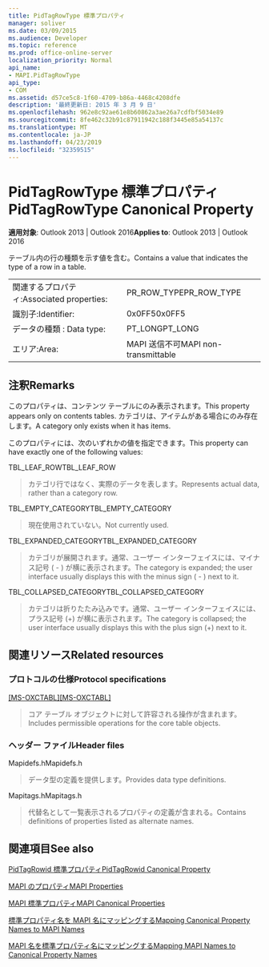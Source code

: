 ```yaml
---
title: PidTagRowType 標準プロパティ
manager: soliver
ms.date: 03/09/2015
ms.audience: Developer
ms.topic: reference
ms.prod: office-online-server
localization_priority: Normal
api_name:
- MAPI.PidTagRowType
api_type:
- COM
ms.assetid: d57ce5c8-1f60-4709-b86a-4468c4208dfe
description: '最終更新日: 2015 年 3 月 9 日'
ms.openlocfilehash: 962e8c92ae61e8b60862a3ae26a7cdfbf5034e89
ms.sourcegitcommit: 8fe462c32b91c87911942c188f3445e85a54137c
ms.translationtype: MT
ms.contentlocale: ja-JP
ms.lasthandoff: 04/23/2019
ms.locfileid: "32359515"
---
```

# <a name="pidtagrowtype-canonical-property"></a><span data-ttu-id="742de-103">PidTagRowType 標準プロパティ</span><span class="sxs-lookup"><span data-stu-id="742de-103">PidTagRowType Canonical Property</span></span>

  
  
<span data-ttu-id="742de-104">**適用対象**: Outlook 2013 | Outlook 2016</span><span class="sxs-lookup"><span data-stu-id="742de-104">**Applies to**: Outlook 2013 | Outlook 2016</span></span> 
  
<span data-ttu-id="742de-105">テーブル内の行の種類を示す値を含む。</span><span class="sxs-lookup"><span data-stu-id="742de-105">Contains a value that indicates the type of a row in a table.</span></span>
  
|||
|:-----|:-----|
|<span data-ttu-id="742de-106">関連するプロパティ:</span><span class="sxs-lookup"><span data-stu-id="742de-106">Associated properties:</span></span>  <br/> |<span data-ttu-id="742de-107">PR_ROW_TYPE</span><span class="sxs-lookup"><span data-stu-id="742de-107">PR_ROW_TYPE</span></span>  <br/> |
|<span data-ttu-id="742de-108">識別子:</span><span class="sxs-lookup"><span data-stu-id="742de-108">Identifier:</span></span>  <br/> |<span data-ttu-id="742de-109">0x0FF5</span><span class="sxs-lookup"><span data-stu-id="742de-109">0x0FF5</span></span>  <br/> |
|<span data-ttu-id="742de-110">データの種類 : </span><span class="sxs-lookup"><span data-stu-id="742de-110">Data type:</span></span>  <br/> |<span data-ttu-id="742de-111">PT_LONG</span><span class="sxs-lookup"><span data-stu-id="742de-111">PT_LONG</span></span>  <br/> |
|<span data-ttu-id="742de-112">エリア:</span><span class="sxs-lookup"><span data-stu-id="742de-112">Area:</span></span>  <br/> |<span data-ttu-id="742de-113">MAPI 送信不可</span><span class="sxs-lookup"><span data-stu-id="742de-113">MAPI non-transmittable</span></span>  <br/> |
   
## <a name="remarks"></a><span data-ttu-id="742de-114">注釈</span><span class="sxs-lookup"><span data-stu-id="742de-114">Remarks</span></span>

<span data-ttu-id="742de-115">このプロパティは、コンテンツ テーブルにのみ表示されます。</span><span class="sxs-lookup"><span data-stu-id="742de-115">This property appears only on contents tables.</span></span> <span data-ttu-id="742de-116">カテゴリは、アイテムがある場合にのみ存在します。</span><span class="sxs-lookup"><span data-stu-id="742de-116">A category only exists when it has items.</span></span>
  
<span data-ttu-id="742de-117">このプロパティには、次のいずれかの値を指定できます。</span><span class="sxs-lookup"><span data-stu-id="742de-117">This property can have exactly one of the following values:</span></span>
  
<span data-ttu-id="742de-118">TBL_LEAF_ROW</span><span class="sxs-lookup"><span data-stu-id="742de-118">TBL_LEAF_ROW</span></span> 
  
> <span data-ttu-id="742de-119">カテゴリ行ではなく、実際のデータを表します。</span><span class="sxs-lookup"><span data-stu-id="742de-119">Represents actual data, rather than a category row.</span></span>
    
<span data-ttu-id="742de-120">TBL_EMPTY_CATEGORY</span><span class="sxs-lookup"><span data-stu-id="742de-120">TBL_EMPTY_CATEGORY</span></span> 
  
> <span data-ttu-id="742de-121">現在使用されていない。</span><span class="sxs-lookup"><span data-stu-id="742de-121">Not currently used.</span></span>
    
<span data-ttu-id="742de-122">TBL_EXPANDED_CATEGORY</span><span class="sxs-lookup"><span data-stu-id="742de-122">TBL_EXPANDED_CATEGORY</span></span> 
  
> <span data-ttu-id="742de-123">カテゴリが展開されます。通常、ユーザー インターフェイスには、マイナス記号 ( - ) が横に表示されます。</span><span class="sxs-lookup"><span data-stu-id="742de-123">The category is expanded; the user interface usually displays this with the minus sign ( - ) next to it.</span></span>
    
<span data-ttu-id="742de-124">TBL_COLLAPSED_CATEGORY</span><span class="sxs-lookup"><span data-stu-id="742de-124">TBL_COLLAPSED_CATEGORY</span></span> 
  
> <span data-ttu-id="742de-125">カテゴリは折りたたみ込みです。通常、ユーザー インターフェイスには、プラス記号 (+) が横に表示されます。</span><span class="sxs-lookup"><span data-stu-id="742de-125">The category is collapsed; the user interface usually displays this with the plus sign (+) next to it.</span></span>
    
## <a name="related-resources"></a><span data-ttu-id="742de-126">関連リソース</span><span class="sxs-lookup"><span data-stu-id="742de-126">Related resources</span></span>

### <a name="protocol-specifications"></a><span data-ttu-id="742de-127">プロトコルの仕様</span><span class="sxs-lookup"><span data-stu-id="742de-127">Protocol specifications</span></span>

<span data-ttu-id="742de-128">[[MS-OXCTABL]](https://msdn.microsoft.com/library/d33612dc-36a8-4623-8a26-c156cf8aae4b%28Office.15%29.aspx)</span><span class="sxs-lookup"><span data-stu-id="742de-128">[[MS-OXCTABL]](https://msdn.microsoft.com/library/d33612dc-36a8-4623-8a26-c156cf8aae4b%28Office.15%29.aspx)</span></span>
  
> <span data-ttu-id="742de-129">コア テーブル オブジェクトに対して許容される操作が含まれます。</span><span class="sxs-lookup"><span data-stu-id="742de-129">Includes permissible operations for the core table objects.</span></span>
    
### <a name="header-files"></a><span data-ttu-id="742de-130">ヘッダー ファイル</span><span class="sxs-lookup"><span data-stu-id="742de-130">Header files</span></span>

<span data-ttu-id="742de-131">Mapidefs.h</span><span class="sxs-lookup"><span data-stu-id="742de-131">Mapidefs.h</span></span>
  
> <span data-ttu-id="742de-132">データ型の定義を提供します。</span><span class="sxs-lookup"><span data-stu-id="742de-132">Provides data type definitions.</span></span>
    
<span data-ttu-id="742de-133">Mapitags.h</span><span class="sxs-lookup"><span data-stu-id="742de-133">Mapitags.h</span></span>
  
> <span data-ttu-id="742de-134">代替名として一覧表示されるプロパティの定義が含まれる。</span><span class="sxs-lookup"><span data-stu-id="742de-134">Contains definitions of properties listed as alternate names.</span></span>
    
## <a name="see-also"></a><span data-ttu-id="742de-135">関連項目</span><span class="sxs-lookup"><span data-stu-id="742de-135">See also</span></span>



[<span data-ttu-id="742de-136">PidTagRowid 標準プロパティ</span><span class="sxs-lookup"><span data-stu-id="742de-136">PidTagRowid Canonical Property</span></span>](pidtagrowid-canonical-property.md)


[<span data-ttu-id="742de-137">MAPI のプロパティ</span><span class="sxs-lookup"><span data-stu-id="742de-137">MAPI Properties</span></span>](mapi-properties.md)
  
[<span data-ttu-id="742de-138">MAPI 標準プロパティ</span><span class="sxs-lookup"><span data-stu-id="742de-138">MAPI Canonical Properties</span></span>](mapi-canonical-properties.md)
  
[<span data-ttu-id="742de-139">標準プロパティ名を MAPI 名にマッピングする</span><span class="sxs-lookup"><span data-stu-id="742de-139">Mapping Canonical Property Names to MAPI Names</span></span>](mapping-canonical-property-names-to-mapi-names.md)
  
[<span data-ttu-id="742de-140">MAPI 名を標準プロパティ名にマッピングする</span><span class="sxs-lookup"><span data-stu-id="742de-140">Mapping MAPI Names to Canonical Property Names</span></span>](mapping-mapi-names-to-canonical-property-names.md)


